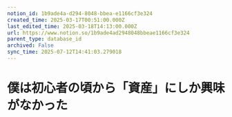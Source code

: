 ```yaml
---
notion_id: 1b9ade4a-d294-8048-bbea-e1166cf3e324
created_time: 2025-03-17T00:51:00.000Z
last_edited_time: 2025-03-18T14:13:00.000Z
url: https://www.notion.so/1b9ade4ad2948048bbeae1166cf3e324
parent_type: database_id
archived: False
sync_time: 2025-07-12T14:41:03.279018
---
```


# 僕は初心者の頃から「資産」にしか興味がなかった


